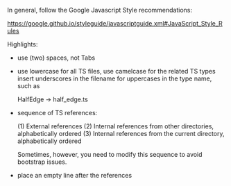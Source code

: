 In general, follow the Google Javascript Style recommendations:

https://google.github.io/styleguide/javascriptguide.xml#JavaScript_Style_Rules

Highlights:

- use (two) spaces, not Tabs

- use lowercase for all TS files, use camelcase for the related TS types
  insert underscores in the filename for uppercases in the type name, such as

    HalfEdge -> half_edge.ts

- sequence of TS references:

  (1) External references
  (2) Internal references from other directories, alphabetically ordered
  (3) Internal references from the current directory, alphabetically ordered

  Sometimes, however, you need to modify this sequence to avoid bootstrap issues.

- place an empty line after the references
